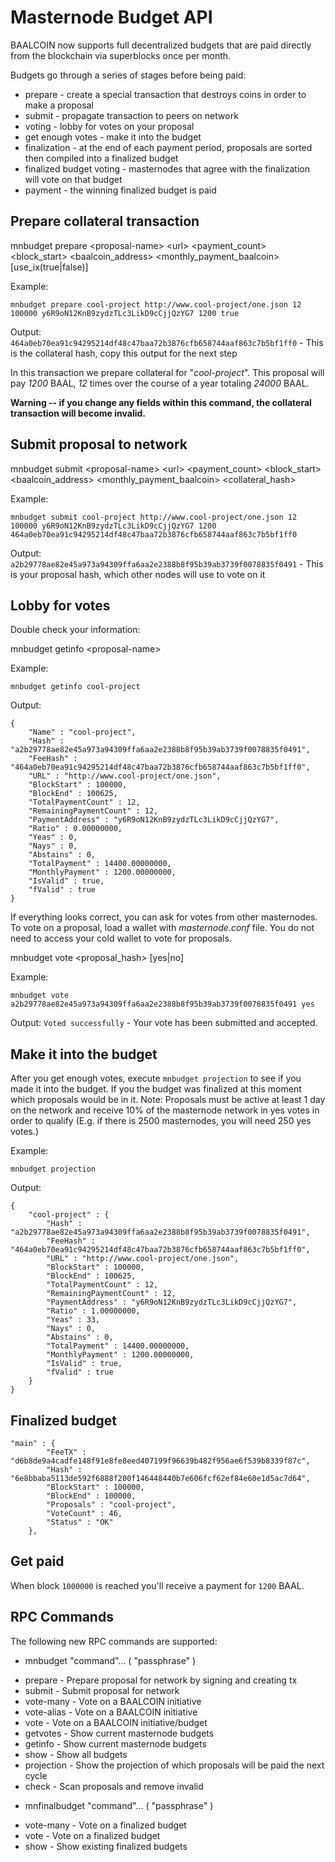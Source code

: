 Masternode Budget API
=======================

BAALCOIN now supports full decentralized budgets that are paid directly from the blockchain via superblocks once per month.

Budgets go through a series of stages before being paid:
* prepare - create a special transaction that destroys coins in order to make a proposal
* submit - propagate transaction to peers on network
* voting - lobby for votes on your proposal
* get enough votes - make it into the budget
* finalization - at the end of each payment period, proposals are sorted then compiled into a finalized budget
* finalized budget voting - masternodes that agree with the finalization will vote on that budget
* payment - the winning finalized budget is paid


Prepare collateral transaction
------------------------

mnbudget prepare \<proposal-name\> \<url\> \<payment_count\> \<block_start\> \<baalcoin_address\> \<monthly_payment_baalcoin\> [use_ix(true|false)]

Example:
```
mnbudget prepare cool-project http://www.cool-project/one.json 12 100000 y6R9oN12KnB9zydzTLc3LikD9cCjjQzYG7 1200 true
```

Output: `464a0eb70ea91c94295214df48c47baa72b3876cfb658744aaf863c7b5bf1ff0` - This is the collateral hash, copy this output for the next step

In this transaction we prepare collateral for "_cool-project_". This proposal will pay _1200_ BAAL, _12_ times over the course of a year totaling _24000_ BAAL.

**Warning -- if you change any fields within this command, the collateral transaction will become invalid.**

Submit proposal to network
------------------------

mnbudget submit \<proposal-name\> \<url\> \<payment_count\> \<block_start\> \<baalcoin_address\> \<monthly_payment_baalcoin\> \<collateral_hash\>

Example:
```
mnbudget submit cool-project http://www.cool-project/one.json 12 100000 y6R9oN12KnB9zydzTLc3LikD9cCjjQzYG7 1200 464a0eb70ea91c94295214df48c47baa72b3876cfb658744aaf863c7b5bf1ff0
```

Output: `a2b29778ae82e45a973a94309ffa6aa2e2388b8f95b39ab3739f0078835f0491` - This is your proposal hash, which other nodes will use to vote on it

Lobby for votes
------------------------

Double check your information:

mnbudget getinfo \<proposal-name\>

Example:
```
mnbudget getinfo cool-project
```
Output:
```
{
    "Name" : "cool-project",
    "Hash" : "a2b29778ae82e45a973a94309ffa6aa2e2388b8f95b39ab3739f0078835f0491",
    "FeeHash" : "464a0eb70ea91c94295214df48c47baa72b3876cfb658744aaf863c7b5bf1ff0",
    "URL" : "http://www.cool-project/one.json",
    "BlockStart" : 100000,
    "BlockEnd" : 100625,
    "TotalPaymentCount" : 12,
    "RemainingPaymentCount" : 12,
    "PaymentAddress" : "y6R9oN12KnB9zydzTLc3LikD9cCjjQzYG7",
    "Ratio" : 0.00000000,
    "Yeas" : 0,
    "Nays" : 0,
    "Abstains" : 0,
    "TotalPayment" : 14400.00000000,
    "MonthlyPayment" : 1200.00000000,
    "IsValid" : true,
    "fValid" : true
}
```

If everything looks correct, you can ask for votes from other masternodes. To vote on a proposal, load a wallet with _masternode.conf_ file. You do not need to access your cold wallet to vote for proposals.

mnbudget vote \<proposal_hash\> [yes|no]

Example:
```
mnbudget vote a2b29778ae82e45a973a94309ffa6aa2e2388b8f95b39ab3739f0078835f0491 yes
```

Output: `Voted successfully` - Your vote has been submitted and accepted.

Make it into the budget
------------------------

After you get enough votes, execute `mnbudget projection` to see if you made it into the budget. If you the budget was finalized at this moment which proposals would be in it. Note: Proposals must be active at least 1 day on the network and receive 10% of the masternode network in yes votes in order to qualify (E.g. if there is 2500 masternodes, you will need 250 yes votes.)

Example:
```
mnbudget projection
```

Output:
```
{
    "cool-project" : {
	    "Hash" : "a2b29778ae82e45a973a94309ffa6aa2e2388b8f95b39ab3739f0078835f0491",
	    "FeeHash" : "464a0eb70ea91c94295214df48c47baa72b3876cfb658744aaf863c7b5bf1ff0",
	    "URL" : "http://www.cool-project/one.json",
	    "BlockStart" : 100000,
	    "BlockEnd" : 100625,
	    "TotalPaymentCount" : 12,
	    "RemainingPaymentCount" : 12,
	    "PaymentAddress" : "y6R9oN12KnB9zydzTLc3LikD9cCjjQzYG7",
	    "Ratio" : 1.00000000,
	    "Yeas" : 33,
	    "Nays" : 0,
	    "Abstains" : 0,
	    "TotalPayment" : 14400.00000000,
	    "MonthlyPayment" : 1200.00000000,
	    "IsValid" : true,
	    "fValid" : true
	}
}
```

Finalized budget
------------------------

```
"main" : {
        "FeeTX" : "d6b8de9a4cadfe148f91e8fe8eed407199f96639b482f956ae6f539b8339f87c",
        "Hash" : "6e8bbaba5113de592f6888f200f146448440b7e606fcf62ef84e60e1d5ac7d64",
        "BlockStart" : 100000,
        "BlockEnd" : 100000,
        "Proposals" : "cool-project",
        "VoteCount" : 46,
        "Status" : "OK"
    },
```

Get paid
------------------------

When block `1000000` is reached you'll receive a payment for `1200` BAAL.


RPC Commands
------------------------

The following new RPC commands are supported:
- mnbudget "command"... ( "passphrase" )
 * prepare            - Prepare proposal for network by signing and creating tx
 * submit             - Submit proposal for network
 * vote-many          - Vote on a BAALCOIN initiative
 * vote-alias         - Vote on a BAALCOIN initiative
 * vote               - Vote on a BAALCOIN initiative/budget
 * getvotes           - Show current masternode budgets
 * getinfo            - Show current masternode budgets
 * show               - Show all budgets
 * projection         - Show the projection of which proposals will be paid the next cycle
 * check              - Scan proposals and remove invalid

- mnfinalbudget "command"... ( "passphrase" )
 * vote-many   - Vote on a finalized budget
 * vote        - Vote on a finalized budget
 * show        - Show existing finalized budgets
